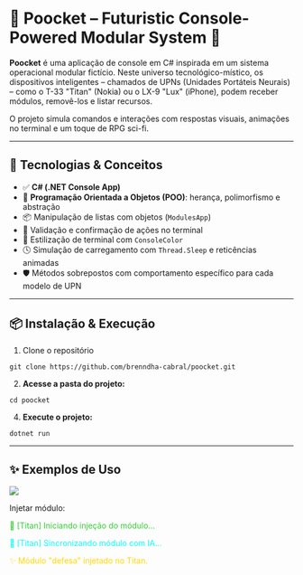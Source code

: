 # 🔹 Poocket – Futuristic Console-Powered Modular System 🔹

**Poocket** é uma aplicação de console em C# inspirada em um sistema operacional modular fictício. Neste universo tecnológico-místico, os dispositivos inteligentes – chamados de UPNs (Unidades Portáteis Neurais) – como o T-33 "Titan" (Nokia) ou o LX-9 "Lux" (iPhone), podem receber módulos, removê-los e listar recursos.

O projeto simula comandos e interações com respostas visuais, animações no terminal e um toque de RPG sci-fi.

---

## 🧠 Tecnologias & Conceitos

- ✅ **C# (.NET Console App)**
- 🧬 **Programação Orientada a Objetos (POO)**: herança, polimorfismo e abstração
- 📦 Manipulação de listas com objetos (`ModulesApp`)
- 🔐 Validação e confirmação de ações no terminal
- 🎨 Estilização de terminal com `ConsoleColor`
- 🕓 Simulação de carregamento com `Thread.Sleep` e reticências animadas
- 🛡 Métodos sobrepostos com comportamento específico para cada modelo de UPN

---

## 📦 Instalação & Execução

1. Clone o repositório
```
git clone https://github.com/brenndha-cabral/poocket.git
````

2. **Acesse a pasta do projeto:**

```
cd poocket
```

4. **Execute o projeto:**

```
dotnet run
```
---



## ✨ Exemplos de Uso

![](https://github.com/brenndha-cabral/poocket/blob/main/public/assets/images/terminal.gif)

Injetar módulo:
<p style="color: limegreen;">🔧 [Titan] Iniciando injeção do módulo...</p>
<p style="color: cyan;">🧬 [Titan] Sincronizando módulo com IA...</p>
<p style="color: gold;">✨ Módulo "defesa" injetado no Titan.</p>

